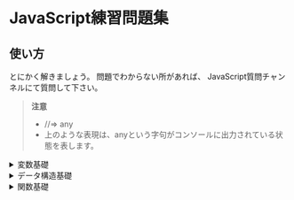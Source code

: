# JavaScript練習問題集

## 使い方

とにかく解きましょう。
問題でわからない所があれば、
JavaScript質問チャンネルにて質問して下さい。

> **注意**
>
> - //=> any
> - 上のような表現は、anyという字句がコンソールに出力されている状態を表します。


<details><summary>変数基礎</summary>


> **注意**
>
> - 各問題ごとにファイルを作成して取り組んで下さい。
> このセクションにおけるファイル名は、以下のように付けましょう。
> `var_(問題番号).js`

**問題1**

ブラウザのコンソールに、以下のように出力しなさい。
※ 変数宣言には、var宣言を用いること。

```js

//=> Hello, World!
```

<details><summary>解答</summary>
  
```js

console.log('Hello, World!')

```

</details>


**問題2**

</details>
<details><summary>データ構造基礎</summary></details>
<details><summary>関数基礎</summary></details>

